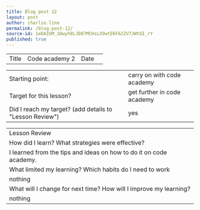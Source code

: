 ```yaml
---
title: Blog post 12
layout: post
author: charlie.line
permalink: /blog-post-12/
source-id: 1eDAIUM_1Dwyh8LJD87MCHsLX9wtEKF62ZV7JWtGI_rY
published: true
---
```

<table>
  <tr>
    <td>Title</td>
    <td>Code academy 2</td>
    <td>Date</td>
    <td></td>
  </tr>
</table>


<table>
  <tr>
    <td>Starting point:</td>
    <td>carry on with code academy </td>
  </tr>
  <tr>
    <td>Target for this lesson?</td>
    <td>get further in code academy </td>
  </tr>
  <tr>
    <td>Did I reach my target? 
(add details to "Lesson Review")</td>
    <td>yes</td>
  </tr>
</table>


<table>
  <tr>
    <td>Lesson Review</td>
  </tr>
  <tr>
    <td>How did I learn? What strategies were effective? </td>
  </tr>
  <tr>
    <td>I learned from the tips and ideas on how to do it on code academy.

</td>
  </tr>
  <tr>
    <td>What limited my learning? Which habits do I need to work </td>
  </tr>
  <tr>
    <td>nothing</td>
  </tr>
  <tr>
    <td>What will I change for next time? How will I improve my learning?</td>
  </tr>
  <tr>
    <td>nothing
</td>
  </tr>
</table>


